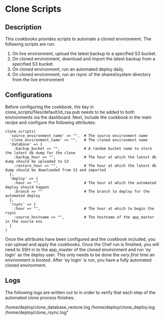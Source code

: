 Clone Scripts
=============

Description
-----------

This cookbooks provides scripts to automate a cloned environment.  The following scripts are run:

1) On live environment, upload the latest backup to a specified S3 bucket.
2) On cloned environment, download and import the latest backup from a specified S3 bucket.
3) On cloned environment, run an automated deploy daily.
4) On cloned environment, run an rsync of the shared/system directory from the live environment

Configurations
--------------

Before configuring the cookbook, the key in clone_scripts/files/default/id_rsa.pub needs to be added to both environments via the dashboard.  Next, include the cookbook in the main recipe and configure the following attributes:

```
clone_scripts( 
  'source_environment_name' => "",  # The source environment name
  'clone_environment_name' => "",   # The cloned environment name
  'database' => {  
    :backup_bucket => "",           # A random bucket name to store the latest db dump for the clone
    :backup_hour => "",             # The hour at which the latest db dump should be uploaded to S3
    :restore_hour => "",            # The hour at which the latest db dump should be downloaded from S3 and imported
  },
  'deploy' => {
    :hour => "",                    # The hour at which the automated deploy should happen
    :branch => ""                   # The branch to deploy for the automated deploy 
  },
  'rsync' => {
    :hour => "",                    # The hour at which to begin the rsync
    :source_hostname => "",         # The hostname of the app_master in the source env
  }  
)
```

Once the attributes have been configured and the cookbook included, you can upload and apply the cookbooks.  Once the Chef run is finished, you will need to SSH in to the app_master of the cloned environment and run 'ey login' as the deploy user.  This only needs to be done the *very first* time an environment is booted.  After 'ey login' is run, you have a fully automated cloned environment.

Logs
----

The following logs are written out to in order to verify that each step of the automated clone process finishes:

/home/deploy/clone_database_restore.log
/home/deploy/clone_deploy.log
/home/deploy/clone_rsync.log"